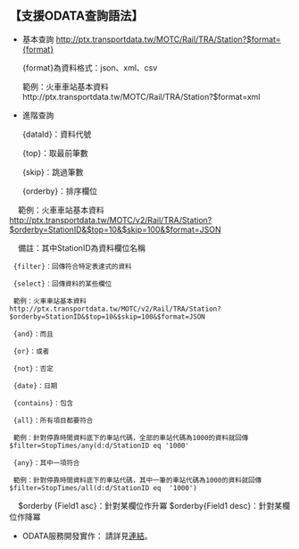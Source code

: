 ## 【支援ODATA查詢語法】

-  基本查詢
     http://ptx.transportdata.tw/MOTC/Rail/TRA/Station?$format={format}

     {format}為資料格式：json、xml、csv

     範例：火車車站基本資料http://ptx.transportdata.tw/MOTC/Rail/TRA/Station?$format=xml


-  進階查詢

     {dataId}：資料代號

     {top}：取最前筆數

     {skip}：跳過筆數

     {orderby}：排序欄位

     範例：火車車站基本資料 http://ptx.transportdata.tw/MOTC/v2/Rail/TRA/Station?$orderby=StationID&$top=10&$skip=100&$format=JSON 

     備註：其中StationID為資料欄位名稱
     
     
     {filter}：回傳符合特定表達式的資料
     
     {select}：回傳資料的某些欄位
    
     範例：火車車站基本資料 http://ptx.transportdata.tw/MOTC/v2/Rail/TRA/Station?$orderby=StationID&$top=10&$skip=100&$format=JSON 
          
     {and}：而且
     
     {or}：或者
     
     {not}：否定
     
     {date}：日期
     
     {contains}：包含
     
     {all}：所有項目都要符合 
     
     範例：針對停靠時間資料底下的車站代碼，全部的車站代碼為1000的資料就回傳  $filter=StopTimes/any(d:d/StationID eq '1000'

     {any}：其中一項符合
     
     範例：針對停靠時間資料底下的車站代碼，其中一筆的車站代碼為1000的資料就回傳 $filter=StopTimes/all(d:d/StationID eq  '1000') 
     
     $orderby {Field1 asc}：針對某欄位作升冪 
     $orderby{Field1 desc}：針對某欄位作降冪

-  ODATA服務開發實作： 請詳見[連結](http://ptx.transportdata.tw/ptx/Download/公共運輸整合資訊平台資料服務開發實作.pdf)。
